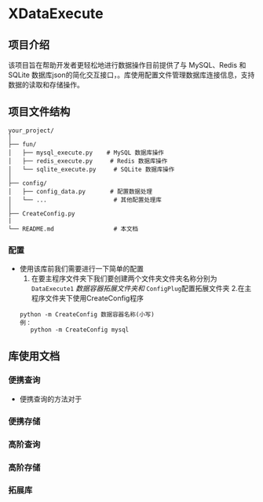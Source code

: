 
# XDataExecute
## 项目介绍
  该项目旨在帮助开发者更轻松地进行数据操作目前提供了与 MySQL、Redis 和 SQLite 数据库json的简化交互接口，。库使用配置文件管理数据库连接信息，支持数据的读取和存储操作。

## 项目文件结构
```
your_project/
│
├── fun/
│   ├── mysql_execute.py    # MySQL 数据库操作
│   ├── redis_execute.py     # Redis 数据库操作
│   └── sqlite_execute.py     # SQLite 数据库操作
│
├── config/
│   ├── config_data.py       # 配置数据处理
│   └── ...                   # 其他配置处理库
│
├── CreateConfig.py
|
└── README.md                 # 本文档
```
### 配置
  - 使用该库前我们需要进行一下简单的配置
      1. 在要主程序文件夹下我们要创建两个文件夹文件夹名称分别为`DataExecute1` $数据容器拓展文件夹和$ `ConfigPlug`配置拓展文件夹
      2.在主程序文件夹下使用CreateConfig程序
       ```shell
       python -m CreateConfig 数据容器名称(小写)
       例：
          python -m CreateConfig mysql
       ```
## 库使用文档
### 便携查询
  - 便携查询的方法对于
### 便携存储
### 高阶查询
### 高阶存储
### 拓展库
